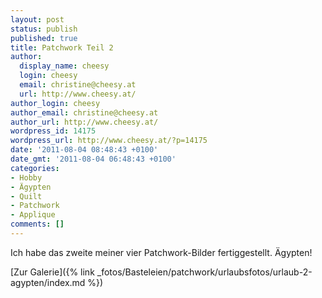```yaml
---
layout: post
status: publish
published: true
title: Patchwork Teil 2
author:
  display_name: cheesy
  login: cheesy
  email: christine@cheesy.at
  url: http://www.cheesy.at/
author_login: cheesy
author_email: christine@cheesy.at
author_url: http://www.cheesy.at/
wordpress_id: 14175
wordpress_url: http://www.cheesy.at/?p=14175
date: '2011-08-04 08:48:43 +0100'
date_gmt: '2011-08-04 06:48:43 +0100'
categories:
- Hobby
- Ägypten
- Quilt
- Patchwork
- Applique
comments: []
---
```

<!--:de-->Ich habe das zweite meiner vier Patchwork-Bilder fertiggestellt. Ägypten!
[Zur Galerie]({% link _fotos/Basteleien/patchwork/urlaubsfotos/urlaub-2-agypten/index.md %})
